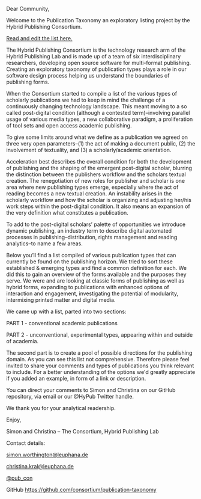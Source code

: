 Dear Community,

Welcome to the Publication Taxonomy an exploratory listing project by
the Hybrid Publishing Consortium.

[Read and edit the list here.](https://github.com/consortium/publication-taxonomy/blob/master/EDITME_taxonomy_master.md#list)

The Hybrid Publishing Consortium is the technology research arm of the
Hybrid Publishing Lab and is made up of a team of six interdisciplinary
researchers, developing open source software for multi-format
publishing. Creating an exploratory taxonomy of publication types plays
a role in our software design process helping us understand the
boundaries of publishing forms.

When the Consortium started to compile a list of the various types of
scholarly publications we had to keep in mind the challenge of a
continuously changing technology landscape. This meant moving to a so
called post-digital condition (although a contested term)–involving
parallel usage of various media types, a new collaborative paradigm, a
proliferation of tool sets and open access academic publishing.

To give some limits around what we define as a publication we agreed on
three very open parameters–(1) the act of making a document public, (2)
the involvement of textuality, and (3) a scholarly/academic orientation.

Acceleration best describes the overall condition for both the
development of publishing and the shaping of the emergent post-digital
scholar, blurring the distinction between the publishers workflow and
the scholars textual creation. The renegotiation of new roles for
publisher and scholar is one area where new publishing types emerge,
especially where the act of reading becomes a new textual creation. An
instability arises in the scholarly workflow and how the scholar is
organizing and adjusting her/his work steps within the post-digital
condition. It also means an expansion of the very definition what
constitutes a publication.

To add to the post-digital scholars’ palette of opportunities we
introduce dynamic publishing, an industry term to describe digital
automated processes in publishing–distribution, rights management and
reading analytics–to name a few areas.

Below you’ll find a list compiled of various publication types that can
currently be found on the publishing horizon. We tried to sort these
established & emerging types and find a common definition for each. We
did this to gain an overview of the forms available and the purposes
they serve. We were and are looking at classic forms of publishing as
well as hybrid forms, expanding to publications with enhanced options of
interaction and engagement, investigating the potential of modularity,
intermixing printed matter and digital media.

We came up with a list, parted into two sections:

PART 1 - conventional academic publications

PART 2 - unconventional, experimental types, appearing within and
outside of academia.

The second part is to create a pool of possible directions for the
publishing domain. As you can see this list not comprehensive. Therefore
please feel invited to share your comments and types of publications you
think relevant to include. For a better understanding of the options
we'd greatly appreciate if you added an example, in form of a link or
description.

You can direct your comments to Simon and Christina on our GitHub
repository, via email or our @HyPub Twitter handle.

We thank you for your analytical readership.

Enjoy,

Simon and Christina – The Consortium, Hybrid Publishing Lab

Contact details:

simon.worthington@leuphana.de

christina.kral@leuphana.de

[@pub_con](http://https://twitter.com/pub_con)

GitHub
https://github.com/consortium/publication-taxonomy
